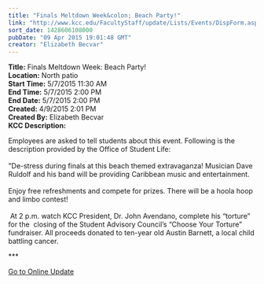 ```yaml
---
title: "Finals Meltdown Week&colon; Beach Party!"
link: "http://www.kcc.edu/FacultyStaff/update/Lists/Events/DispForm.aspx?ID=790"
sort_date: 1428606108000
pubDate: "09 Apr 2015 19:01:48 GMT"
creator: "Elizabeth Becvar"
---
```


<div><b>Title:</b> Finals Meltdown Week: Beach Party!</div>
<div><b>Location:</b> North patio</div>
<div><b>Start Time:</b> 5/7/2015 11:30 AM</div>
<div><b>End Time:</b> 5/7/2015 2:00 PM</div>
<div><b>End Date:</b> 5/7/2015 2:00 PM</div>
<div><b>Created:</b> 4/9/2015 2:01 PM</div>
<div><b>Created By:</b> Elizabeth Becvar</div>
<div><b>KCC Description:</b> <div class="ExternalClass81E5814C25B5454F9390FFCCF37EED5B"><p>​Employees are asked to tell students about this event. Following is the description provided by the Office of Student Life:<br /><br />&quot;De-stress during finals at this beach themed extravaganza! Musician Dave Ruldolf and his band will be providing Caribbean music and entertainment.<br /> <br />Enjoy free refreshments and compete for prizes. There will be a hoola hoop and limbo contest!<br /><br /> At 2 p.m. watch KCC President, Dr. John Avendano, complete his “torture” for the  closing of the Student Advisory Council’s “Choose Your Torture” fundraiser. All proceeds donated to ten-year old Austin Barnett, a local child battling cancer.</p>
<p>***</p>
<p><a href="/FacultyStaff/update/Pages/dailyupdate.aspx">Go to Online Update</a></p></div></div>

